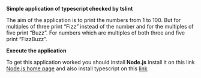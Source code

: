 <b>Simple application of typescript checked by tslint</b>

The aim of the application is to print the numbers from 1 to 100. 
But for multiples of three print “Fizz” instead of the number and 
for the multiples of five print “Buzz”. For numbers which are 
multiples of both three and five print “FizzBuzz”.

<b>Execute the application</b>

To get this application worked you should install<b> Node.js</b>
install it on this link
<a href="https://nodejs.org/en/">Node.js home page</a>
and also install typescript on this <a href="https://www.typescriptlang.org/#download-links">link</a>


